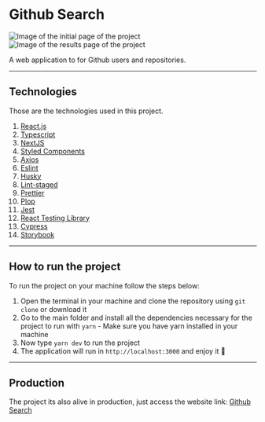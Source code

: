 # Github Search

![Image of the initial page of the project](https://i.imgur.com/FLmr0Cb.png)
![Image of the results page of the project](https://i.imgur.com/tjyu6Xw.png)

A web application to for Github users and repositories.

---

## Technologies

Those are the technologies used in this project.

1. [React.js](https://reactjs.org/)
2. [Typescript](https://www.typescriptlang.org/docs/)
3. [NextJS](https://nextjs.org/)
4. [Styled Components](https://www.styled-components.com/docs/basics)
5. [Axios](https://github.com/axios/axios)
6. [Eslint](https://eslint.org/)
7. [Husky](https://github.com/typicode/husky)
8. [Lint-staged](https://github.com/okonet/lint-staged)
9. [Prettier](https://prettier.io/)
10. [Plop](https://plopjs.com/)
11. [Jest](https://jestjs.io/)
12. [React Testing Library](https://testing-library.com/docs/react-testing-library/intro)
13. [Cypress](https://www.cypress.io/)
14. [Storybook](https://storybook.js.org/)

---

## How to run the project

To run the project on your machine follow the steps below:

1. Open the terminal in your machine and clone the repository using `git clone` or download it
2. Go to the main folder and install all the dependencies necessary for the project to run with `yarn` - Make sure you have yarn installed in your machine
3. Now type `yarn dev` to run the project
4. The application will run in `http://localhost:3000` and enjoy it 🚀

---

## Production

The project its also alive in production, just access the website link: [Github Search]()

